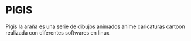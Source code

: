 # PIGIS
Pigis la araña es una serie de dibujos animados anime caricaturas cartoon realizada con diferentes softwares en linux
